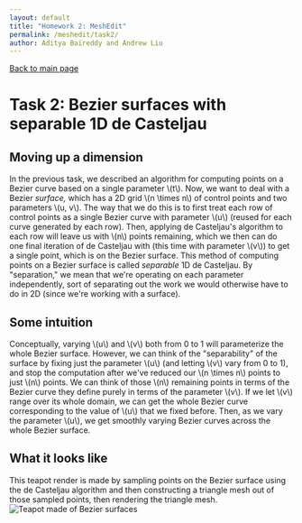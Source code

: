 ```yaml
---
layout: default
title: "Homework 2: MeshEdit"
permalink: /meshedit/task2/
author: Aditya Baireddy and Andrew Liu
---
```

[Back to main page]({{site.baseurl}}/meshedit)
# Task 2: Bezier surfaces with separable 1D de Casteljau
## Moving up a dimension
In the previous task, we described an algorithm for computing points on a Bezier curve based on a single parameter \\(t\\).
Now, we want to deal with a Bezier *surface,* which has a 2D grid \\(n \times n\\) of control points and two parameters \\(u, v\\).
The way that we do this is to first treat each row of control points as a single Bezier curve with parameter \\(u\\) (reused for each curve generated by each row).
Then, applying de Casteljau's algorithm to each row will leave us with \\(n\\) points remaining, which we then can do one final iteration of de Casteljau with (this time with parameter \\(v\\)) to get a single point, which is on the Bezier surface.
This method of computing points on a Bezier surface is called *separable* 1D de Casteljau.
By "separation," we mean that we're operating on each parameter independently, sort of separating out the work we would otherwise have to do in 2D (since we're working with a surface).
## Some intuition
Conceptually, varying \\(u\\) and \\(v\\) both from 0 to 1 will parameterize the whole Bezier surface.
However, we can think of the "separability" of the surface by fixing just the parameter \\(u\\) (and letting \\(v\\) vary from 0 to 1), and stop the computation after we've reduced our \\(n \times n\\) points to just \\(n\\) points.
We can think of those \\(n\\) remaining points in terms of the Bezier curve they define purely in terms of the parameter \\(v\\).
If we let \\(v\\) range over its whole domain, we can get the whole Bezier curve corresponding to the value of \\(u\\) that we fixed before.
Then, as we vary the parameter \\(u\\), we get smoothly varying Bezier curves across the whole Bezier surface.

## What it looks like
This teapot render is made by sampling points on the Bezier surface using the de Casteljau algorithm and then constructing a triangle mesh out of those sampled points, then rendering the triangle mesh.
![Teapot made of Bezier surfaces]({{site.baseurl}}/docs/assets/hw2images/task2-example.png)